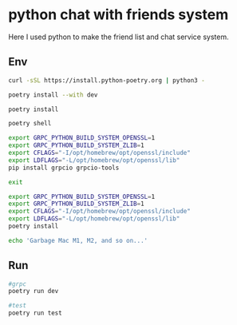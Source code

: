 # python chat with friends system

Here I used python to make the friend list and chat service system.

## Env
```bash
curl -sSL https://install.python-poetry.org | python3 -

poetry install --with dev

poetry install

poetry shell

export GRPC_PYTHON_BUILD_SYSTEM_OPENSSL=1
export GRPC_PYTHON_BUILD_SYSTEM_ZLIB=1
export CFLAGS="-I/opt/homebrew/opt/openssl/include"
export LDFLAGS="-L/opt/homebrew/opt/openssl/lib"
pip install grpcio grpcio-tools 

exit

export GRPC_PYTHON_BUILD_SYSTEM_OPENSSL=1
export GRPC_PYTHON_BUILD_SYSTEM_ZLIB=1
export CFLAGS="-I/opt/homebrew/opt/openssl/include"
export LDFLAGS="-L/opt/homebrew/opt/openssl/lib"
poetry install

echo 'Garbage Mac M1, M2, and so on...'
```

## Run
```bash
#grpc
poetry run dev

#test
poetry run test
```